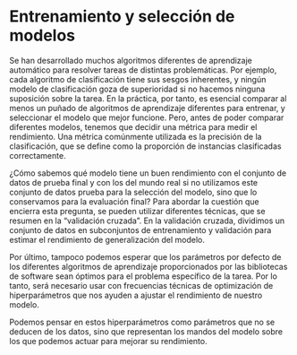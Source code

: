 # Entrenamiento y selección de modelos
Se han desarrollado muchos algoritmos diferentes de aprendizaje automático para resolver tareas de distintas problemáticas. Por ejemplo, cada algoritmo de clasificación tiene sus sesgos inherentes, y ningún modelo de clasificación goza de superioridad si no hacemos ninguna suposición sobre la tarea. En la práctica, por tanto, es esencial comparar al menos un puñado de algoritmos de aprendizaje diferentes para entrenar, y seleccionar el modelo que mejor funcione. Pero, antes de poder comparar diferentes modelos, tenemos que decidir una métrica para medir el rendimiento. Una métrica comúnmente utilizada es la precisión de la clasificación, que se define como la proporción de instancias clasificadas correctamente.

¿Cómo sabemos qué modelo tiene un buen rendimiento con el conjunto de datos de prueba final y con los del mundo real si no utilizamos este conjunto de datos prueba para la selección del modelo, sino que lo conservamos para la evaluación final? Para abordar la cuestión que encierra esta pregunta, se pueden utilizar diferentes técnicas, que se resumen en la “validación cruzada”. En la validación cruzada, dividimos un conjunto de datos en subconjuntos de entrenamiento y validación para estimar el rendimiento de generalización del modelo.

Por último, tampoco podemos esperar que los parámetros por defecto de los diferentes algoritmos de aprendizaje proporcionados por las bibliotecas de software sean óptimos para el problema específico de la tarea. Por lo tanto, será necesario usar con frecuencias técnicas de optimización de hiperparámetros que nos ayuden a ajustar el rendimiento de nuestro modelo.

Podemos pensar en estos hiperparámetros como parámetros que no se deducen de los datos, sino que representan los mandos del modelo sobre los que podemos actuar para mejorar su rendimiento.
